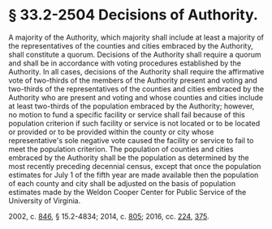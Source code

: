 # § 33.2-2504 Decisions of Authority.

<p>A majority of the Authority, which majority shall include at least a majority of the representatives of the counties and cities embraced by the Authority, shall constitute a quorum. Decisions of the Authority shall require a quorum and shall be in accordance with voting procedures established by the Authority. In all cases, decisions of the Authority shall require the affirmative vote of two-thirds of the members of the Authority present and voting and two-thirds of the representatives of the counties and cities embraced by the Authority who are present and voting and whose counties and cities include at least two-thirds of the population embraced by the Authority; however, no motion to fund a specific facility or service shall fail because of this population criterion if such facility or service is not located or to be located or provided or to be provided within the county or city whose representative's sole negative vote caused the facility or service to fail to meet the population criterion. The population of counties and cities embraced by the Authority shall be the population as determined by the most recently preceding decennial census, except that once the population estimates for July 1 of the fifth year are made available then the population of each county and city shall be adjusted on the basis of population estimates made by the Weldon Cooper Center for Public Service of the University of Virginia.</p><p>2002, c. <a href='http://lis.virginia.gov/cgi-bin/legp604.exe?021+ful+CHAP0846'>846</a>, § 15.2-4834; 2014, c. <a href='http://lis.virginia.gov/cgi-bin/legp604.exe?141+ful+CHAP0805'>805</a>; 2016, cc. <a href='http://lis.virginia.gov/cgi-bin/legp604.exe?161+ful+CHAP0224'>224</a>, <a href='http://lis.virginia.gov/cgi-bin/legp604.exe?161+ful+CHAP0375'>375</a>.</p>